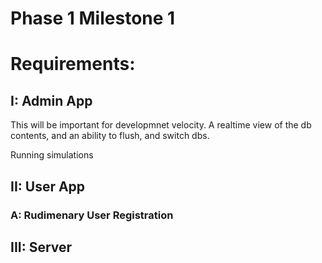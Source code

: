 



# **Phase 1 Milestone 1**



# Requirements:


## I: Admin App

This will be important for developmnet velocity.  A realtime view of the db contents, and an ability to flush, and switch dbs.

Running simulations



## II: User App

### A: Rudimenary User Registration



## III: Server

<!-- ### A:  -->
